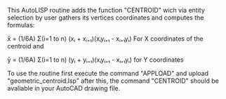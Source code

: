 This AutoLISP routine adds the function "CENTROID" wich via entity selection by user gathers
its vertices coordinates and computes the formulas:

x̄ = (1/6A) Σ(i=1 to n) (xᵢ + xᵢ₊₁)(xᵢyᵢ₊₁ - xᵢ₊₁yᵢ) For X coordinates of the centroid and

ȳ = (1/6A) Σ(i=1 to n) (yᵢ + yᵢ₊₁)(xᵢyᵢ₊₁ - xᵢ₊₁yᵢ) for Y coordinates

To use the routine first execute the command "APPLOAD" and upload "geometric_centroid.lsp"
after this, the command "CENTROID" should be avaliable in your AutoCAD drawing file.
